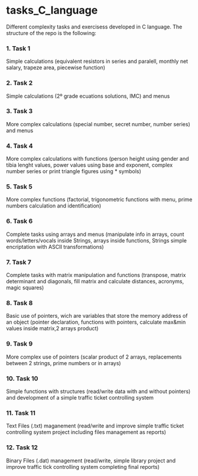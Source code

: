 # tasks_C_language

Different complexity tasks and exercisess developed in C language. The structure of the repo is the following:

### 1. Task 1
Simple calculations (equivalent resistors in series and paralell, monthly net salary, trapeze area, piecewise function) 

### 2. Task 2
Simple calculations (2º grade ecuations solutions, IMC) and menus

### 3. Task 3
More complex calculations (special number, secret number, number series) and menus

### 4. Task 4
More complex calculations with functions (person height using gender and tibia lenght values, power values using base and exponent, complex number series or print triangle figures using * symbols)

### 5. Task 5
More complex functions (factorial, trigonometric functions with menu, prime numbers calculation and identification)

### 6. Task 6
Complete tasks using arrays and menus (manipulate info in arrays, count words/letters/vocals inside Strings, arrays inside functions, Strings simple encriptation with ASCII transformations)

### 7. Task 7
Complete tasks with matrix manipulation and functions (transpose, matrix determinant and diagonals, fill matrix and calculate distances, acronyms, magic squares)

### 8. Task 8
Basic use of pointers, wich are variables that store the memory address of an object (pointer declaration, functions with pointers, calculate max&min values inside matrix,2 arrays product)

### 9. Task 9
More complex use of pointers (scalar product of 2 arrays, replacements between 2 strings, prime numbers or in arrays)

### 10. Task 10
Simple functions with structures (read/write data with and without pointers) and development of a simple traffic ticket controlling system

### 11. Task 11
Text Files (.txt) maganement (read/write and improve simple traffic ticket controlling system project including files management as reports)

### 12. Task 12
Binary Files (.dat) management (read/write, simple library project and improve traffic tick controlling system completing final reports)

